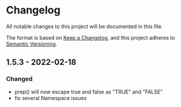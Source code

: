 # Changelog
All notable changes to this project will be documented in this file.

The format is based on [Keep a Changelog](https://keepachangelog.com/en/1.0.0/),
and this project adheres to [Semantic Versioning](https://semver.org/spec/v2.0.0.html).

## 1.5.3 - 2022-02-18
### Changed
- prep() will now escape true and false as "TRUE" and "FALSE"
- fix several Namespace issues